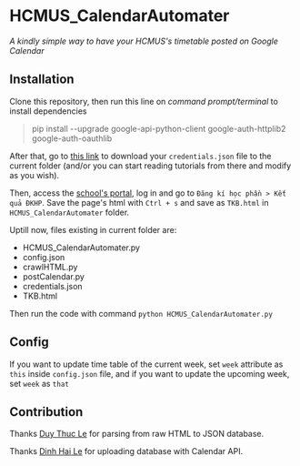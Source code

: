 # HCMUS_CalendarAutomater
*A kindly simple way to have your HCMUS's timetable posted on Google Calendar*

## Installation

Clone this repository, then run this line on *command prompt/terminal* to install dependencies

>pip install --upgrade google-api-python-client google-auth-httplib2 google-auth-oauthlib

After that, go to [this link](https://developers.google.com/calendar/quickstart/python) to download your `credentials.json` file to the current folder (and/or you can start reading tutorials from there and modify as you wish).

Then, access the [school's portal](http://portal.hcmus.edu.vn/), log in and go to `Đăng kí học phần > Kết quả ĐKHP`. Save the page's html with `Ctrl + s` and save as `TKB.html` in `HCMUS_CalendarAutomater` folder.

Uptill now, files existing in current folder are:
* HCMUS_CalendarAutomater.py
* config.json
* crawlHTML.py
* postCalendar.py
* credentials.json
* TKB.html

Then run the code with command `python HCMUS_CalendarAutomater.py` 

## Config

If you want to update time table of the current week, set `week` attribute as `this` inside `config.json` file, and if you want to update the upcoming week, set `week` as `that`

## Contribution

Thanks [Duy Thuc Le](https://github.com/leduykhongngu) for parsing from raw HTML to JSON database.

Thanks [Dinh Hai Le](https://github.com/pythagore1123) for uploading database with Calendar API.
